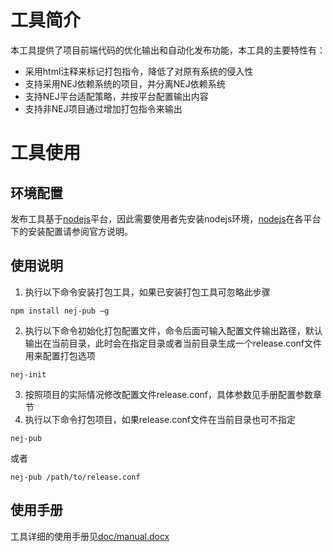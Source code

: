 # 工具简介

本工具提供了项目前端代码的优化输出和自动化发布功能，本工具的主要特性有：
* 采用html注释来标记打包指令，降低了对原有系统的侵入性
* 支持采用NEJ依赖系统的项目，并分离NEJ依赖系统
* 支持NEJ平台适配策略，并按平台配置输出内容
* 支持非NEJ项目通过增加打包指令来输出

# 工具使用

## 环境配置
发布工具基于[nodejs](http://nodejs.org/)平台，因此需要使用者先安装nodejs环境，[nodejs](http://nodejs.org/)在各平台下的安装配置请参阅官方说明。

## 使用说明
1.  执行以下命令安装打包工具，如果已安装打包工具可忽略此步骤
```
npm install nej-pub –g
```
2.  执行以下命令初始化打包配置文件，命令后面可输入配置文件输出路径，默认输出在当前目录，此时会在指定目录或者当前目录生成一个release.conf文件用来配置打包选项
```
nej-init
```
3.  按照项目的实际情况修改配置文件release.conf，具体参数见手册配置参数章节
4.  执行以下命令打包项目，如果release.conf文件在当前目录也可不指定
```
nej-pub
```
或者
```
nej-pub /path/to/release.conf
```

## 使用手册
工具详细的使用手册见[doc/manual.docx](https://github.com/genify/publish/blob/master/doc/manual.docx)